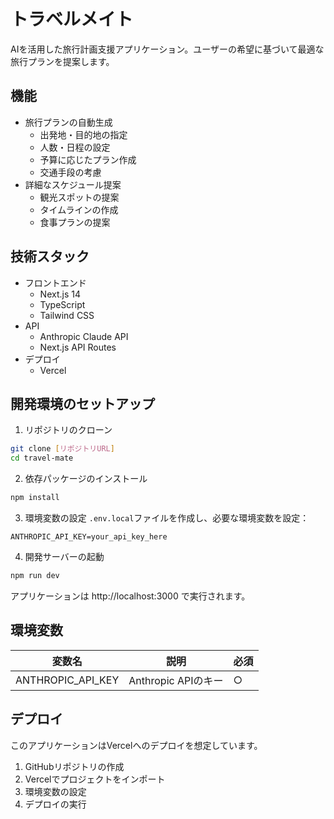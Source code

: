 # トラベルメイト

AIを活用した旅行計画支援アプリケーション。ユーザーの希望に基づいて最適な旅行プランを提案します。

## 機能

- 旅行プランの自動生成
  - 出発地・目的地の指定
  - 人数・日程の設定
  - 予算に応じたプラン作成
  - 交通手段の考慮
- 詳細なスケジュール提案
  - 観光スポットの提案
  - タイムラインの作成
  - 食事プランの提案

## 技術スタック

- フロントエンド
  - Next.js 14
  - TypeScript
  - Tailwind CSS
- API
  - Anthropic Claude API
  - Next.js API Routes
- デプロイ
  - Vercel

## 開発環境のセットアップ

1. リポジトリのクローン
```bash
git clone [リポジトリURL]
cd travel-mate
```

2. 依存パッケージのインストール
```bash
npm install
```

3. 環境変数の設定
`.env.local`ファイルを作成し、必要な環境変数を設定：
```
ANTHROPIC_API_KEY=your_api_key_here
```

4. 開発サーバーの起動
```bash
npm run dev
```

アプリケーションは http://localhost:3000 で実行されます。

## 環境変数

| 変数名 | 説明 | 必須 |
|---|---|---|
| ANTHROPIC_API_KEY | Anthropic APIのキー | ○ |

## デプロイ

このアプリケーションはVercelへのデプロイを想定しています。

1. GitHubリポジトリの作成
2. Vercelでプロジェクトをインポート
3. 環境変数の設定
4. デプロイの実行
